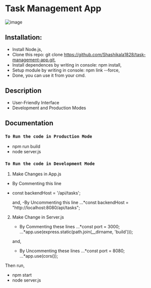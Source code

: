 # Task Management App

![image](https://github.com/Shashikala1828/task-management-app/assets/74039065/f942fd15-f477-4c84-aff5-d0826a5715a8)


##  Installation:

- Install Node.js,
- Clone this repo: git clone https://github.com/Shashikala1828/task-management-app.git,
- Install dependences by writing in console: npm install,
- Setup module by writing in console: npm link --force,
- Done, you can use it from your cmd.

## Description

- User-Friendly Interface
- Development and Production Modes

## Documentation

### `To Run the code in Production Mode`
- npm run build
- node server.js

### `To Run the code in Development Mode`
1. Make Changes in App.js
* By Commenting this line
- const backendHost = '/api/tasks';

   and,
   -By Uncommenting this line
   ...*const backendHost = "http://localhost:8080/api/tasks";

2. Make Change in Server.js
   - By Commenting these lines
   ...*const port = 3000;
   ...*app.use(express.static(path.join(__dirname, 'build')));

   and,
   - By Uncommenting these lines
   ...*const port = 8080;
   ...*app.use(cors());

Then run,
- npm start
- node server.js

